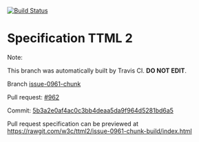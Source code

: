 [![Build Status](https://travis-ci.org/w3c/ttml2.svg?branch=issue-0961-chunk)](https://travis-ci.org/w3c/ttml2)


# Specification TTML 2


Note:


This branch was automatically built by Travis CI. <b>DO NOT EDIT</b>.


 Branch [issue-0961-chunk](https://github.com/w3c/ttml2/tree/issue-0961-chunk)


 Pull request: [#962](https://github.com/w3c/ttml2/pull/962)


 Commit: [5b3a2e0af4ac0c3bb4deaa5da9f964d5281bd6a5](https://github.com/w3c/ttml2/commit/5b3a2e0af4ac0c3bb4deaa5da9f964d5281bd6a5)

Pull request specification can be previewed at https://rawgit.com/w3c/ttml2/issue-0961-chunk-build/index.html




